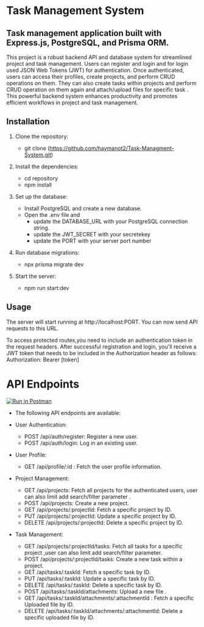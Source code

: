 # Task Management System

## Task management application built with Express.js, PostgreSQL, and Prisma ORM.
This project is a robust backend API and database system for streamlined project and task management. Users can  register and login  and for login used JSON Web Tokens (JWT) for authentication. Once authenticated, users can access their profiles, create projects, and perform CRUD operations on them. They can also create tasks within projects and perform CRUD operation on them again and attach/upload files for specific task . This powerful backend system enhances productivity and promotes efficient workflows in project and task management.

## Installation

1. Clone the repository:

    - git clone (https://github.com/haymanot2/Task-Managment-System.git)
2. Install the dependencies:
    - cd repository
    - npm install
  
3. Set up the database:
    - Install PostgreSQL and create a new database.
    - Open the .env file and
        - update the DATABASE_URL with your PostgreSQL connection string.
        - update the JWT_SECRET with your secretekey
        - update the PORT with your server port number
4. Run database migrations:
    - npx prisma migrate dev
5. Start the server:
    - npm run start:dev
## Usage
The server will start running at http://localhost:PORT. You can now send API requests to this URL.

To access protected routes,you need to include an authentication token in the request headers. After successful 
registration and login, you'll receive a JWT token that needs to be included in the Authorization header as follows:
Authorization: Bearer [token]


# API Endpoints
[![Run in Postman](https://run.pstmn.io/button.svg)](https://app.getpostman.com/run-collection/30949696-fde5028a-2d79-4380-a31c-dd742c23bf0c?action=collection%2Ffork&source=rip_markdown&collection-url=entityId%3D30949696-fde5028a-2d79-4380-a31c-dd742c23bf0c%26entityType%3Dcollection%26workspaceId%3Dcc4f32d0-8212-461d-9d51-99a88d19c84e)
- The following API endpoints are available:
- User Authentication:

   - POST /api/auth/register: Register a new user.
   - POST /api/auth/login: Log in an existing user.
- User Profile:

    - GET /api/profile/:id  : Fetch the user profile information.
     
- Project Management:

    - GET /api/projects: Fetch all projects for the authenticated users, user can also limit add search/filter parameter .
    - POST /api/projects: Create a new project.
    - GET /api/projects/:projectId: Fetch a specific project by ID.
    - PUT /api/projects/:projectId: Update a specific project by ID.
    - DELETE /api/projects/:projectId: Delete a specific project by ID.
- Task Management:

    - GET /api/projects/:projectId/tasks: Fetch all tasks for a specific project ,user can also limit add search/filter parameter.
    - POST /api/projects/:projectId/tasks: Create a new task within a project.
    - GET /api/tasks/:taskId: Fetch a specific task by ID.
    - PUT /api/tasks/:taskId: Update a specific task by ID.
    - DELETE /api/tasks/:taskId: Delete a specific task by ID.
    - POST /api/tasks/:taskId/attachments: Upload a new file .
    - GET /api/tasks/:taskId/attachments/:attachmentId : Fetch a specific Uploaded file by ID.
    - DELETE /api/tasks/:taskId/attachments/:attachmentId: Delete a specific uploaded file by ID.




    













